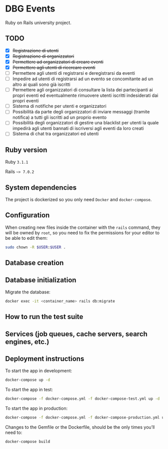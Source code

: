 # DBG Events

Ruby on Rails university project.

## TODO
- [x] ~~Registrazione di utenti~~
- [x] ~~Registrazione di organizzatori~~
- [x] ~~Permettere ad organizzatori di creare eventi~~
- [x] ~~Permettere agli utenti di ricercare eventi~~
- [ ] Permettere agli utenti di registrarsi e deregistrarsi da eventi
- [ ] Impedire ad utenti di registrarsi ad un evento se concomitante ad un altro ai quali sono già iscritti
- [ ] Permettere agli organizzatori di consultare la lista dei partecipanti ai propri eventi ed eventualmente rimuovere utenti iscritti indesiderati dai propri eventi
- [ ] Sistema di notifiche per utenti e organizzatori
- [ ] Possibilità da parte degli organizzatori di inviare messaggi (tramite notifica) a tutti gli iscritti ad un proprio evento
- [ ] Possibilità degli organizzatori di gestire una blacklist per utenti la quale impedirà agli utenti bannati di iscriversi agli eventi da loro creati
- [ ] Sistema di chat tra organizzatori ed utenti

## Ruby version

Ruby `3.1.1`

Rails `~> 7.0.2`

## System dependencies

The project is dockerized so you only need `Docker` and `docker-compose`.

## Configuration

When creating new files inside the container with the `rails` command, they will be owned by `root`, so you need to fix the permissions for your editor to be able to edit them:
```bash
sudo chown -R $USER:$USER .
```

## Database creation

## Database initialization

Migrate the database:
```bash
docker exec -it <container_name> rails db:migrate
```

## How to run the test suite

## Services (job queues, cache servers, search engines, etc.)

## Deployment instructions

To start the app in development:
```bash
docker-compose up -d
```
To start the app in test:
```bash
docker-compose -f docker-compose.yml -f docker-compose-test.yml up -d
```
To start the app in production:
```bash
docker-compose -f docker-compose.yml -f docker-compose-production.yml up -d
```

Changes to the Gemfile or the Dockerfile, should be the only times you’ll need to:
```bash
docker-compose build
```